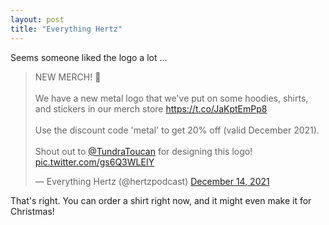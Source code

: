 ```yaml
---
layout: post
title: "Everything Hertz"
---
```


Seems someone liked the logo a lot ...


<blockquote class="twitter-tweet"><p lang="en" dir="ltr">NEW MERCH! 🤘<br><br>We have a new metal logo that we&#39;ve put on some hoodies, shirts, and stickers in our merch store <a href="https://t.co/JaKptEmPp8">https://t.co/JaKptEmPp8</a> <br><br>Use the discount code &#39;metal&#39; to get 20% off (valid December 2021).<br><br>Shout out to <a href="https://twitter.com/TundraToucan?ref_src=twsrc%5Etfw">@TundraToucan</a> for designing this logo! <a href="https://t.co/gs6Q3WLEIY">pic.twitter.com/gs6Q3WLEIY</a></p>&mdash; Everything Hertz (@hertzpodcast) <a href="https://twitter.com/hertzpodcast/status/1470649948194721794?ref_src=twsrc%5Etfw">December 14, 2021</a></blockquote> <script async src="https://platform.twitter.com/widgets.js" charset="utf-8"></script> 

That's right. You can order a shirt right now, and it might even make it for Christmas!